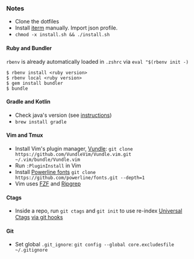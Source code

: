 ### Notes

* Clone the dotfiles
* Install [iterm](https://www.iterm2.com/) manually. Import json profile.
* `chmod -x install.sh && ./install.sh`

#### Ruby and Bundler

`rbenv` is already automatically loaded in `.zshrc` via `eval "$(rbenv init -)`

```
$ rbenv install <ruby version>
$ rbenv local <ruby version>
$ gem install bundler
$ bundle
```

#### Gradle and Kotlin

* Check java's version (see [instructions](https://gradle.org/install/))
* `brew install gradle`

#### Vim and Tmux

* Install Vim's plugin manager, [Vundle](https://github.com/VundleVim/Vundle.vim): `git clone https://github.com/VundleVim/Vundle.vim.git ~/.vim/bundle/Vundle.vim`
* Run `:PluginInstall` in Vim
* Install [Powerline fonts](https://github.com/powerline/fonts) `git clone https://github.com/powerline/fonts.git --depth=1`
* Vim uses [FZF](https://github.com/junegunn/fzf) and [Ripgrep](https://github.com/BurntSushi/ripgrep)

#### Ctags

* Inside a repo, run `git ctags` and `git init` to use re-index [Universal Ctags](https://github.com/universal-ctags/ctags)
  [via git hooks](https://tbaggery.com/2011/08/08/effortless-ctags-with-git.html)

#### Git
* Set global `.git_ignore`: `git config --global core.excludesfile ~/.gitignore`
